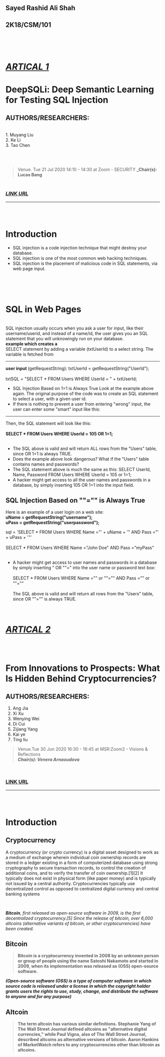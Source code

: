 ## Sayed Rashid Ali Shah
## 2K18/CSM/101
<br><br><br>




# <i><u>ARTICAL 1</i></u>
# DeepSQLi: Deep Semantic Learning for Testing SQL Injection
## AUTHORS/RESEARCHERS:
<br>
1. Muyang Liu<br>
2.  Ke Li<br> 
3. Tao Chen

<br><br>
>Venue. Tue 21 Jul 2020 14:10 - 14:30 at Zoom - SECURITY 
**_Chair(s): Lucas Bang**

### <br><i>[LINK URL](https://conf.researchr.org/details/issta-2020/issta-2020-papers/9/DeepSQLi-Deep-Semantic-Learning-for-Testing-SQL-Injection)
</i><hr><br><br>
# Introduction

+ SQL injection is a code injection technique that might destroy your database.
+ SQL injection is one of the most common web hacking techniques.
+ SQL injection is the placement of malicious code in SQL statements, via web page input.

# <br><br>SQL in Web Pages
<br>
SQL injection usually occurs when you ask a user for input, like their username/userid, and instead of a name/id, the user gives you an SQL statement that you will unknowingly run on your database.
<b><br> example which creates a</b> <br>
SELECT statement by adding a variable (txtUserId) to a select string. The variable is fetched from <b><hr>user input </b>(getRequestString):
txtUserId = getRequestString("UserId");<br><br>
txtSQL = "SELECT * FROM Users WHERE UserId = " + txtUserId;


+ SQL Injection Based on 1=1 is Always True
Look at the example above again. The original purpose of the code was to create an SQL statement to select a user, with a given user id.
+ If there is nothing to prevent a user from entering "wrong" input, the user can enter some "smart" input like this:
<hr>Then, the SQL statement will look like this:
<br><br><b>SELECT * FROM Users WHERE UserId = 105 OR 1=1;</b><br><br>

+ The SQL above is valid and will return ALL rows from the "Users" table, since OR 1=1 is always TRUE.
+ Does the example above look dangerous? What if the "Users" table contains names and passwords?
+ The SQL statement above is much the same as this:
SELECT UserId, Name, Password FROM Users WHERE UserId = 105 or 1=1;
+ A hacker might get access to all the user names and passwords in a database, by simply inserting 105 OR 1=1 into the input field.

## SQL Injection Based on ""="" is Always True
Here is an example of a user login on a web site:<br><b>
uName = getRequestString("username");
<br>uPass = getRequestString("userpassword");</b>

sql = 'SELECT * FROM Users WHERE Name ="' + uName + '" AND Pass ="' + uPass + '"'
<br><br>SELECT * FROM Users WHERE Name ="John Doe" AND Pass ="myPass"
<br><br>
+ A hacker might get access to user names and passwords in a database by simply inserting " OR ""=" into the user name or password text box:
<br><br>
SELECT * FROM Users WHERE Name ="" or ""="" AND Pass ="" or ""=""
<br><br>The SQL above is valid and will return all rows from the "Users" table, since OR ""="" is always TRUE.







# <i><br><u>ARTICAL 2</i></u>


<br><br>


# <b> From Innovations to Prospects: What Is Hidden Behind Cryptocurrencies?</b>


## AUTHORS/RESEARCHERS:
1. Ang Jia
2. Xi Xu
3. Wenying Wei
4. Di Cui
5. Zijiang Yang
6. Kai ye
7. Ting liu



> Venue.Tue 30 Jun 2020 16:30 - 16:45 at MSR:Zoom2 - Visions & Reflections \
**_Chair(s): Venera Arnaoudova_** 

<br>

### [LINK URL](https://2020.msrconf.org/details/msr-2020-papers/45/From-Innovations-to-Prospects-What-Is-Hidden-Behind-Cryptocurrencies-)
<hr><br><br>




# Introduction

## <b>Cryptocurrency</b>


A cryptocurrency (or crypto currency) is a digital asset designed to work as a medium of exchange wherein individual coin ownership records are stored in a ledger existing in a form of computerized database using strong cryptography to secure transaction records, to control the creation of additional coins, and to verify the transfer of coin ownership.[1][2] It typically does not exist in physical form (like paper money) and is typically not issued by a central authority. Cryptocurrencies typically use decentralized control as opposed to centralized digital currency and central banking systems

<br>

<i><b>Bitcoin</b>, first released as open-source software in 2009, is the first decentralized cryptocurrency.[5] Since the release of bitcoin, over 6,000 altcoins (alternative variants of bitcoin, or other cryptocurrencies) have been created.
</i>



## <b>Bitcoin

>Bitcoin is a cryptocurrency invented in 2008 by an unknown person or group of people using the name Satoshi Nakamoto and started in 2009, when its implementation was released as 
(OSS) open-source software.

<i>(Open-source software (OSS) is a type of computer software in which source code is released under a license in which the copyright holder grants users the rights to use, study, change, and distribute the software to anyone and for any purpose)</i>


## <b>Altcoin

>The term altcoin has various similar definitions. Stephanie Yang of The Wall Street Journal defined altcoins as "alternative digital currencies," while Paul Vigna, also of The Wall Street Journal, described altcoins as alternative versions of bitcoin. Aaron Hankins of MarketWatch refers to any cryptocurrencies other than bitcoin as altcoins.




